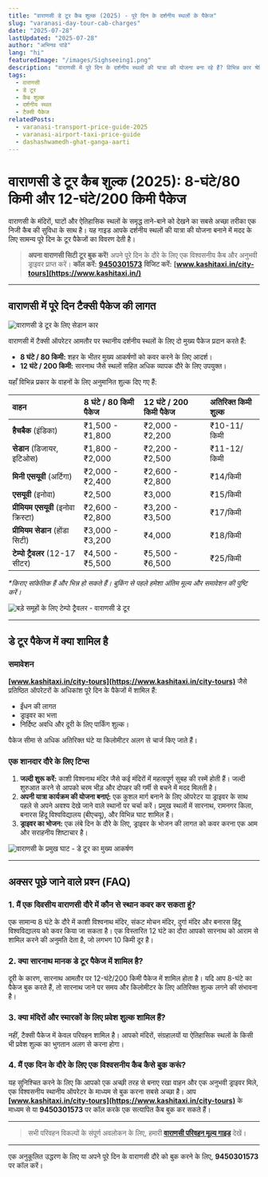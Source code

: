 ```yaml
---
title: "वाराणसी डे टूर कैब शुल्‍क (2025) - पूरे दिन के दर्शनीय स्थलों के पैकेज"
slug: "varanasi-day-tour-cab-charges"
date: "2025-07-28"
lastUpdated: "2025-07-28"
author: "अभिनव पांडे"
lang: "hi"
featuredImage: "/images/Sighseeing1.png"
description: "वाराणसी में पूरे दिन के दर्शनीय स्थलों की यात्रा की योजना बना रहे हैं? विभिन्न कार श्रेणियों के लिए 8 घंटे/80 किमी और 12 घंटे/200 किमी टैब पैकेजों की तुलना करें और जानें कि स्थानीयर दर्शनीय स्थलों के किराए में आमतौर पर क्या शामिल होता है।"
tags:
  - वाराणसी
  - डे टूर
  - कैब शुल्क
  - दर्शनीय स्थल
  - टैक्सी पैकेज
relatedPosts:
  - varanasi-transport-price-guide-2025
  - varanasi-airport-taxi-price-guide
  - dashashwamedh-ghat-ganga-aarti
---
```


# वाराणसी डे टूर कैब शुल्‍क (2025): 8-घंटे/80 किमी और 12-घंटे/200 किमी पैकेज

वाराणसी के मंदिरों, घाटों और ऐतिहासिक स्थलों के समृद्ध ताने-बाने को देखने का सबसे अच्छा तरीका एक निजी कैब की सुविधा के साथ है। यह गाइड आपके दर्शनीय स्थलों की यात्रा की योजना बनाने में मदद के लिए सामन्य पूरे दिन के टूर पैकेजों का विवरण देती है।

> **अपना वाराणसी सिटी टूर बुक करें!**
> अपने पूरे दिन के दौरे के लिए एक विश्वसनीय कैब और अनुभवी ड्राइवर प्राप्त करें।
> **कॉल करें:** **[9450301573](tel:9450301573)**
> **विजिट करें:** **[www.kashitaxi.in/city-tours](https://www.kashitaxi.in/)**

---

## वाराणसी में पूरे दिन टैक्सी पैकेज की लागत

![वाराणसी डे टूर के लिए सेडान कार](/images/seden.png "वाराणसी दर्शनीय स्थलों के लिए सेडान टैक्सी")

वाराणसी में टैक्सी ऑपरेटर आमतौर पर स्थानीय दर्शनीय स्थलों के लिए दो मुख्य पैकेज प्रदान करते हैं:
*   **8 घंटे / 80 किमी:** शहर के भीतर मुख्य आकर्षणों को कवर करने के लिए आदर्श।
*   **12 घंटे / 200 किमी:** सारनाथ जैसे स्थलों सहित अधिक व्यापक दौरे के लिए उपयुक्त।

यहाँ विभिन्न प्रकार के वाहनों के लिए अनुमानित शुल्क दिए गए हैं:

| वाहन | 8 घंटे / 80 किमी पैकेज | 12 घंटे / 200 किमी पैकेज | अतिरिक्त किमी शुल्क |
| :--- | :--- | :--- | :--- |
| **हैचबैक** (इंडिका) | ₹1,500 - ₹1,800 | ₹2,000 - ₹2,200 | ₹10-11/किमी |
| **सेडान** (डिजायर, इटिओस) | ₹1,800 - ₹2,000 | ₹2,200 - ₹2,500 | ₹11-12/किमी |
| **मिनी एसयूवी** (अर्टिगा) | ₹2,000 - ₹2,400 | ₹2,600 - ₹2,800 | ₹14/किमी |
| **एसयूवी** (इनोवा) | ₹2,500 | ₹3,000 | ₹15/किमी |
| **प्रीमियम एसयूवी** (इनोवा क्रिस्टा) | ₹2,600 - ₹2,800 | ₹3,200 - ₹3,500 | ₹17/किमी |
| **प्रीमियम सेडान** (होंडा सिटी) | ₹3,000 - ₹3,200 | ₹4,000 | ₹18/किमी |
| **टेम्पो ट्रैवलर** (12-17 सीटर) | ₹4,500 - ₹5,500 | ₹5,500 - ₹6,500 | ₹25/किमी |

*\*किराए सांकेतिक हैं और भिन्न हो सकते हैं। बुकिंग से पहले हमेशा अंतिम मूल्य और समावेशन की पुष्टि करें।*

![बड़े समूहों के लिए टेम्पो ट्रैवलर - वाराणसी डे टूर](/images/tempo-travellar-outside-front-p.jpeg "वाराणसी समूह टूर के लिए टेम्पो ट्रैवलर")

---

## डे टूर पैकेज में क्या शामिल है

### समावेशन
**[www.kashitaxi.in/city-tours](https://www.kashitaxi.in/city-tours)** जैसे प्रतिष्ठित ऑपरेटरों के अधिकांश पूरे दिन के पैकेजों में शामिल हैं:
- ईंधन की लागत
- ड्राइवर का भत्ता
- निर्दिष्ट अवधि और दूरी के लिए पार्किंग शुल्क।

पैकेज सीमा से अधिक अतिरिक्त घंटे या किलोमीटर अलग से चार्ज किए जाते हैं।

### एक शानदार दौरे के लिए टिप्स
1.  **जल्दी शुरू करें:** काशी विश्वनाथ मंदिर जैसे कई मंदिरों में महत्वपूर्ण सुबह की रस्में होती हैं। जल्दी शुरुआत करने से आपको चरम भीड़ और दोपहर की गर्मी से बचने में मदद मिलती है।
2.  **अपनी यात्रा कार्यक्रम की योजना बनाएं:** एक कुशल मार्ग बनाने के लिए ऑपरेटर या ड्राइवर के साथ पहले से अपने अवश्य देखे जाने वाले स्थानों पर चर्चा करें। प्रमुख स्थलों में सारनाथ, रामनगर किला, बनारस हिंदू विश्वविद्यालय (बीएचयू), और विभिन्न घाट शामिल हैं।
3.  **ड्राइवर का भोजन:** एक लंबे दिन के दौरे के लिए, ड्राइवर के भोजन की लागत को कवर करना एक आम और सराहनीय शिष्टाचार है।

![वाराणसी के प्रमुख घाट - डे टूर का मुख्य आकर्षण](/images/varanasi-ghats-overview.jpeg "वाराणसी घाट दर्शन - दिन के दौरे में शामिल प्रमुख स्थल")

---

## अक्सर पूछे जाने वाले प्रश्न (FAQ)

### 1. मैं एक दिवसीय वाराणसी दौरे में कौन से स्थान कवर कर सकता हूं?
एक सामान्य 8 घंटे के दौरे में काशी विश्वनाथ मंदिर, संकट मोचन मंदिर, दुर्गा मंदिर और बनारस हिंदू विश्वविद्यालय को कवर किया जा सकता है। एक विस्तारित 12 घंटे का दौरा आपको सारनाथ को आराम से शामिल करने की अनुमति देता है, जो लगभग 10 किमी दूर है।

### 2. क्या सारनाथ मानक डे टूर पैकेज में शामिल है?
दूरी के कारण, सारनाथ आमतौर पर 12-घंटे/200 किमी पैकेज में शामिल होता है। यदि आप 8-घंटे का पैकेज बुक करते हैं, तो सारनाथ जाने पर समय और किलोमीटर के लिए अतिरिक्त शुल्क लगने की संभावना है।

### 3. क्या मंदिरों और स्मारकों के लिए प्रवेश शुल्क शामिल हैं?
नहीं, टैक्सी पैकेज में केवल परिवहन शामिल है। आपको मंदिरों, संग्रहालयों या ऐतिहासिक स्थलों के किसी भी प्रवेश शुल्क का भुगतान अलग से करना होगा।

### 4. मैं एक दिन के दौरे के लिए एक विश्वसनीय कैब कैसे बुक करूं?
यह सुनिश्चित करने के लिए कि आपको एक अच्छी तरह से बनाए रखा वाहन और एक अनुभवी ड्राइवर मिले, एक विश्वसनीय स्थानीय ऑपरेटर के माध्यम से बुक करना सबसे अच्छा है। आप **[www.kashitaxi.in/city-tours](https://www.kashitaxi.in/city-tours)** के माध्यम से या **9450301573** पर कॉल करके एक सत्यापित कैब बुक कर सकते हैं।

---

> सभी परिवहन विकल्पों के संपूर्ण अवलोकन के लिए, हमारी **[वाराणसी परिवहन मूल्य गाइड](/hi/varanasi-transport-price-guide-2025)** देखें।

---

एक अनुकूलित उद्धरण के लिए या अपने पूरे दिन के वाराणसी दौरे को बुक करने के लिए, **9450301573** पर कॉल करें।
